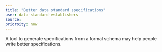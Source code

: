 ```yaml
---
title: "Better data standard specifications"
user: data-standard-establishers
source:
prioroity: now
---
```


A tool to generate specifications from a formal schema may help people write better specifications.